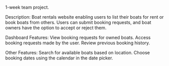 1-week team project.

Description:
Boat rentals website enabling users to list their boats for rent or book boats from others. 
Users can submit booking requests, and boat owners have the option to accept or reject them.

Dashboard Features:
    View booking requests for owned boats.
    Access booking requests made by the user.
    Review previous booking history.

Other Features:
    Search for available boats based on location.
    Choose booking dates using the calendar in the date picker.
